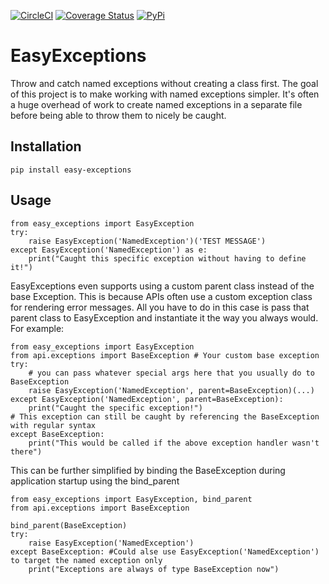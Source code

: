 [![CircleCI](https://circleci.com/gh/Cruuncher/EasyExceptions/tree/master.svg?style=shield)](https://circleci.com/gh/Cruuncher/EasyExceptions/tree/master) 
[![Coverage Status](https://coveralls.io/repos/github/Cruuncher/EasyExceptions/badge.svg?branch=master)](https://coveralls.io/github/Cruuncher/EasyExceptions?branch=master)
[![PyPi](https://img.shields.io/badge/pypi-v1.0.1-blue)](https://pypi.org/project/easy-exceptions/1.0.1/)

# EasyExceptions
Throw and catch named exceptions without creating a class first. The goal of this project is to make working with named exceptions simpler. It's often a huge overhead of work to create named exceptions in a separate file before being able to throw them to nicely be caught. 

## Installation 

    pip install easy-exceptions

## Usage
    from easy_exceptions import EasyException
    try:
        raise EasyException('NamedException')('TEST MESSAGE')
    except EasyException('NamedException') as e:
        print("Caught this specific exception without having to define it!")

EasyExceptions even supports using a custom parent class instead of the base Exception. This is because APIs often use a custom exception class for rendering error messages. All you have to do in this case is pass that parent class to EasyException and instantiate it the way you always would. For example: 

    from easy_exceptions import EasyException 
    from api.exceptions import BaseException # Your custom base exception
    try:
        # you can pass whatever special args here that you usually do to BaseException
        raise EasyException('NamedException', parent=BaseException)(...)
    except EasyException('NamedException', parent=BaseException):
        print("Caught the specific exception!") 
    # This exception can still be caught by referencing the BaseException with regular syntax 
    except BaseException:
        print("This would be called if the above exception handler wasn't there")

This can be further simplified by binding the BaseException during application startup using the bind_parent

    from easy_exceptions import EasyException, bind_parent 
    from api.exceptions import BaseException

    bind_parent(BaseException)
    try:
        raise EasyException('NamedException') 
    except BaseException: #Could alse use EasyException('NamedException') to target the named exception only
        print("Exceptions are always of type BaseException now")
